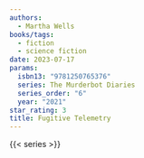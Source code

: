 ```yaml
---
authors:
  - Martha Wells
books/tags:
  - fiction
  - science fiction
date: 2023-07-17
params:
  isbn13: "9781250765376"
  series: The Murderbot Diaries
  series_order: "6"
  year: "2021"
star_rating: 3
title: Fugitive Telemetry
---
```


<!--more-->

{{< series >}}
